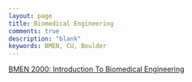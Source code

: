```yaml
---
layout: page
title: Biomedical Engineering
comments: true
description: "blank"
keywords: BMEN, CU, Boulder
---
```

<body>
<div><a href="../../courses/BMEN-2000">BMEN 2000: Introduction To Biomedical Engineering</a></div>
</body>